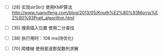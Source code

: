- [ ] [28] 实现strStr() 使用KMP算法 http://www.ruanyifeng.com/blog/2013/05/Knuth%E2%80%93Morris%E2%80%93Pratt_algorithm.html
- [ ] [35] 搜索插入位置 使用二分查找
- [ ] [38] 执行用时：108 ms(待优化)
- [ ] [70] 爬楼梯 使用斐波那契数列求解


